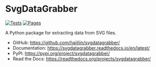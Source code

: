 # SvgDataGrabber

[![Tests](https://github.com/haiiliin/svgdatagrabber/actions/workflows/pytest.yaml/badge.svg)](https://github.com/haiiliin/svgdatagrabber/actions/workflows/pytest.yaml)
[![Pages](https://github.com/haiiliin/svgdatagrabber/actions/workflows/pages.yml/badge.svg)](https://github.com/haiiliin/svgdatagrabber/actions/workflows/pages.yml)

A Python package for extracting data from SVG files.

- GitHub: https://github.com/haiiliin/svgdatagrabber/
- Documentation: https://svgdatagrabber.readthedocs.io/en/latest/
- PyPI: https://pypi.org/project/svgdatagrabber/
- Read the Docs: https://readthedocs.org/projects/svgdatagrabber/
